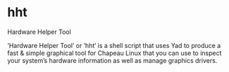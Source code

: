# hht
Hardware Helper Tool

‘Hardware Helper Tool’ or ‘hht‘ is a shell script that uses Yad to produce a fast & simple graphical tool for Chapeau Linux that you can use to inspect your system’s hardware information as well as manage graphics drivers.
